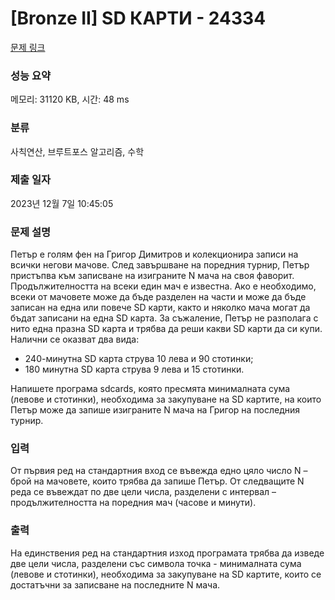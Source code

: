 # [Bronze II] SD КАРТИ - 24334 

[문제 링크](https://www.acmicpc.net/problem/24334) 

### 성능 요약

메모리: 31120 KB, 시간: 48 ms

### 분류

사칙연산, 브루트포스 알고리즘, 수학

### 제출 일자

2023년 12월 7일 10:45:05

### 문제 설명

<p>Петър е голям фен на Григор Димитров и колекционира записи на всички негови мачове. След завършване на поредния турнир, Петър пристъпва към записване на изиграните N мача на своя фаворит. Продължителността на всеки един мач е известна. Ако е необходимо, всеки от мачовете може да бъде разделен на части и може да бъде записан на една или повече SD карти, както и няколко мача могат да бъдат записани на една SD карта. За съжаление, Петър не разполага с нито една празна SD карта и трябва да реши какви SD карти да си купи. Налични се оказват два вида:</p>

<ul>
	<li>240-минутна SD карта струва 10 лева и 90 стотинки;</li>
	<li>180 минутна SD карта струва 9 лева и 15 стотинки.</li>
</ul>

<p>Напишете програма sdcards, която пресмята минималната сума (левове и стотинки), необходима за закупуване на SD картите, на които Петър може да запише изиграните N мачa на Григор на последния турнир.</p>

### 입력 

 <p>От първия ред на стандартния вход се въвежда едно цяло число N – брой на мачовете, които трябва да запише Петър. От следващите N реда се въвеждат по две цели числа, разделени с интервал – продължителността на поредния мач (часове и минути).</p>

### 출력 

 <p>На единствения ред на стандартния изход програмата трябва да изведе две цели числа, разделени със символа точка - минималната сума (левове и стотинки), необходима за закупуване на SD картите, които се достатъчни за записване на последните N мача.</p>

